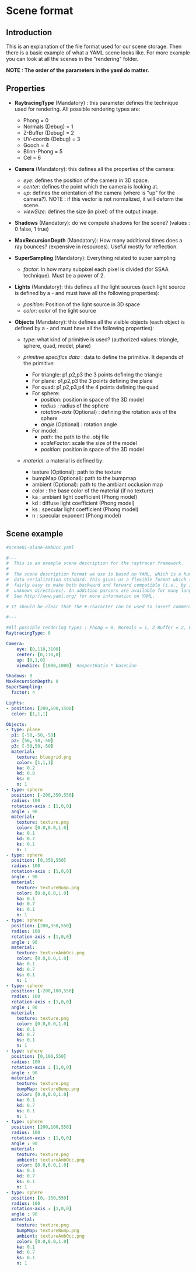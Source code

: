 # Scene format
## Introduction
This is an explanation of the file format used for our scene storage. Then there is a basic example of what a YAML scene looks like. For more example you can look at all the scenes in the "rendering" folder.

**NOTE : The order of the parameters in the yaml do matter.**

## Properties
- **RaytracingType** (Mandatory) : this parameter defines the technique used for rendering. All possible rendering types are:
    * Phong = 0
    * Normals (Debug) = 1
    * Z-Buffer (Debug) = 2
    * UV-coords (Debug) = 3
    * Gooch = 4
    * Blinn-Phong = 5
    * Cel = 6

- **Camera** (Mandatory): this defines all the properties of the camera:
   * *eye*: defines the position of the camera in 3D space.
   * *center*: defines the point which the camera is looking at.
   * *up*: defines the orientation of the camera (where is "up" for the camera?). NOTE : if this vector is not normalized, it will deform the scene.
   * *viewSize*: defines the size (in pixel) of the output image.

- **Shadows** (Mandatory): do we compute shadows for the scene? (values : 0 false, 1 true)

- **MaxRecursionDepth** (Mandatory): How many additional times does a ray bounces? (expensive in resources). Useful mostly for reflection.

- **SuperSampling** (Mandatory): Everything related to super sampling
    * *factor*: In how many subpixel each pixel is divided (for SSAA technique). Must be a power of 2.

- **Lights** (Mandatory): this defines all the light sources (each light source is defined by a - and must have all the following properties):
   * *position*: Position of the light source in 3D space
   * *color*: color of the light source

- **Objects** (Mandatory): this defines all the visible objects (each object is defined by a - and must have all the following properties):
    * *type*: what kind of primitive is used? (authorized values: triangle, sphere, quad, model, plane)
    * *primitive specifics data* : data to define the primitive. It depends of the primitive:
        * For triangle: p1,p2,p3 the 3 points defining the triangle
        * For plane:  p1,p2,p3 the 3 points defining the plane
        * For quad:  p1,p2,p3,p4 the 4 points defining the quad
        * For sphere: 
            * *position*: position in space of the 3D model
            * *radius* : radius of the sphere
            * *rotation-axis* (Optional) : defining the rotation axis of the sphere
            * *angle* (Optional) : rotation angle
        * For model: 
            * *path*: the path to the .obj file
            * *scaleFactor*: scale the size of the model
            * *position*: position in space of the 3D model

    * *material*: a material is defined by:
       * texture (Optional): path to the texture
       * bumpMap (Optional): path to the bumpmap
       * ambient (Optional): path to the ambiant occlusion map
       * color : the base color of the material (if no texture)
       * ka : ambiant light coefficient (Phong model)
       * kd : diffuse light coefficient (Phong model)
       * ks : specular light coefficient (Phong model)
       * n : specular exponent (Phong model)

## Scene example
```yaml
#scene01-plane-AmbOcc.yaml

#---
#  This is an example scene description for the raytracer framework.
#
#  The scene description format we use is based on YAML, which is a human friendly 
#  data serialization standard. This gives us a flexible format which should be
#  fairly easy to make both backward and forward compatible (i.e., by ignoring
#  unknown directives). In addition parsers are available for many languages.
#  See http://www.yaml.org/ for more information on YAML.

# It should be clear that the #-character can be used to insert comments.

#---

#All possible rendering types : Phong = 0, Normals = 1, Z-Buffer = 2, UV-coords = 3, Gooch = 4, Blinn-Phong = 5, Cel = 6
RaytracingType: 0

Camera:
    eye: [0,110,3100]
    center: [0,110,0]
    up: [0,1,0]
    viewSize: [1000,1000]  #aspectRatio * baseLine 

Shadows: 0
MaxRecursionDepth: 0
SuperSampling:
  factor: 4

Lights:
- position: [200,600,1500]
  color: [1,1,1]

Objects:
- type: plane
  p1: [-50,-50,-50]
  p2: [50,-50,-50]
  p3: [-50,50,-50]
  material:
    texture: bluegrid.png
    color: [1,1,1]
    ka: 0.2
    kd: 0.8
    ks: 0
    n: 1
- type: sphere
  position: [-200,350,550]
  radius: 100
  rotation-axis : [1,0,0]
  angle : 90
  material:
    texture: texture.png
    color: [0.0,0.0,1.0]
    ka: 0.1
    kd: 0.7
    ks: 0.1
    n: 1
- type: sphere
  position: [0,350,550]
  radius: 100
  rotation-axis : [1,0,0]
  angle : 90
  material:
    texture: textureBump.png
    color: [0.0,0.0,1.0]
    ka: 0.1
    kd: 0.7
    ks: 0.1
    n: 1
- type: sphere
  position: [200,350,550]
  radius: 100
  rotation-axis : [1,0,0]
  angle : 90
  material:
    texture: textureAmbOcc.png
    color: [0.0,0.0,1.0]
    ka: 0.1
    kd: 0.7
    ks: 0.1
    n: 1
- type: sphere
  position: [-200,100,550]
  radius: 100
  rotation-axis : [1,0,0]
  angle : 90
  material:
    texture: texture.png
    color: [0.0,0.0,1.0]
    ka: 0.1
    kd: 0.7
    ks: 0.1
    n: 1
- type: sphere
  position: [0,100,550]
  radius: 100
  rotation-axis : [1,0,0]
  angle : 90
  material:
    texture: texture.png
    bumpMap: textureBump.png
    color: [0.0,0.0,1.0]
    ka: 0.1
    kd: 0.7
    ks: 0.1
    n: 1
- type: sphere
  position: [200,100,550]
  radius: 100
  rotation-axis : [1,0,0]
  angle : 90
  material:
    texture: texture.png
    ambient: textureAmbOcc.png
    color: [0.0,0.0,1.0]
    ka: 0.1
    kd: 0.7
    ks: 0.1
    n: 1
- type: sphere
  position: [0,-150,550]
  radius: 100
  rotation-axis : [1,0,0]
  angle : 90
  material:
    texture: texture.png
    bumpMap: textureBump.png
    ambient: textureAmbOcc.png
    color: [0.0,0.0,1.0]
    ka: 0.1
    kd: 0.7
    ks: 0.1
    n: 1
```

